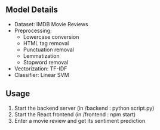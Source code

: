 ## Model Details
- Dataset: IMDB Movie Reviews
- Preprocessing: 
  - Lowercase conversion
  - HTML tag removal
  - Punctuation removal
  - Lemmatization
  - Stopword removal
- Vectorization: TF-IDF
- Classifier: Linear SVM

## Usage
1. Start the backend server (in /backend : python script.py)
2. Start the React frontend (in /frontend : npm start)
3. Enter a movie review and get its sentiment prediction
